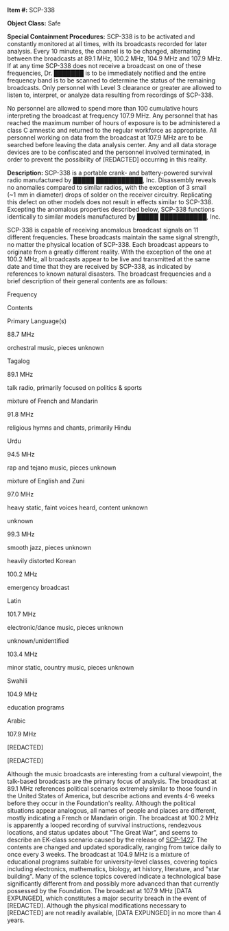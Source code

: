**Item #:** SCP-338

**Object Class:** Safe

**Special Containment Procedures:** SCP-338 is to be activated and constantly monitored at all times, with its broadcasts recorded for later analysis. Every 10 minutes, the channel is to be changed, alternating between the broadcasts at 89.1 MHz, 100.2 MHz, 104.9 MHz and 107.9 MHz. If at any time SCP-338 does not receive a broadcast on one of these frequencies, Dr. ███████ is to be immediately notified and the entire frequency band is to be scanned to determine the status of the remaining broadcasts. Only personnel with Level 3 clearance or greater are allowed to listen to, interpret, or analyze data resulting from recordings of SCP-338.

No personnel are allowed to spend more than 100 cumulative hours interpreting the broadcast at frequency 107.9 MHz. Any personnel that has reached the maximum number of hours of exposure is to be administered a class C amnestic and returned to the regular workforce as appropriate. All personnel working on data from the broadcast at 107.9 MHz are to be searched before leaving the data analysis center. Any and all data storage devices are to be confiscated and the personnel involved terminated, in order to prevent the possibility of \[REDACTED\] occurring in this reality.

**Description:** SCP-338 is a portable crank- and battery-powered survival radio manufactured by █████ ███████████, Inc. Disassembly reveals no anomalies compared to similar radios, with the exception of 3 small (~1 mm in diameter) drops of solder on the receiver circuitry. Replicating this defect on other models does not result in effects similar to SCP-338. Excepting the anomalous properties described below, SCP-338 functions identically to similar models manufactured by █████ ███████████, Inc.

SCP-338 is capable of receiving anomalous broadcast signals on 11 different frequencies. These broadcasts maintain the same signal strength, no matter the physical location of SCP-338. Each broadcast appears to originate from a greatly different reality. With the exception of the one at 100.2 MHz, all broadcasts appear to be live and transmitted at the same date and time that they are received by SCP-338, as indicated by references to known natural disasters. The broadcast frequencies and a brief description of their general contents are as follows:  

Frequency

Contents

Primary Language(s)

88.7 MHz

orchestral music, pieces unknown

Tagalog

89.1 MHz

talk radio, primarily focused on politics & sports

mixture of French and Mandarin

91.8 MHz

religious hymns and chants, primarily Hindu

Urdu

94.5 MHz

rap and tejano music, pieces unknown

mixture of English and Zuni

97.0 MHz

heavy static, faint voices heard, content unknown

unknown

99.3 MHz

smooth jazz, pieces unknown

heavily distorted Korean

100.2 MHz

emergency broadcast

Latin

101.7 MHz

electronic/dance music, pieces unknown

unknown/unidentified

103.4 MHz

minor static, country music, pieces unknown

Swahili

104.9 MHz

education programs

Arabic

107.9 MHz

\[REDACTED\]

\[REDACTED\]

Although the music broadcasts are interesting from a cultural viewpoint, the talk-based broadcasts are the primary focus of analysis. The broadcast at 89.1 MHz references political scenarios extremely similar to those found in the United States of America, but describe actions and events 4-6 weeks before they occur in the Foundation's reality. Although the political situations appear analogous, all names of people and places are different, mostly indicating a French or Mandarin origin. The broadcast at 100.2 MHz is apparently a looped recording of survival instructions, rendezvous locations, and status updates about "The Great War", and seems to describe an EK-class scenario caused by the release of [SCP-1427](/scp-1427). The contents are changed and updated sporadically, ranging from twice daily to once every 3 weeks. The broadcast at 104.9 MHz is a mixture of educational programs suitable for university-level classes, covering topics including electronics, mathematics, biology, art history, literature, and "star building". Many of the science topics covered indicate a technological base significantly different from and possibly more advanced than that currently possessed by the Foundation. The broadcast at 107.9 MHz \[DATA EXPUNGED\], which constitutes a major security breach in the event of \[REDACTED\]. Although the physical modifications necessary to \[REDACTED\] are not readily available, \[DATA EXPUNGED\] in no more than 4 years.